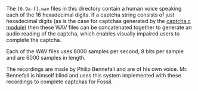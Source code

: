 The `[0-9a-f].wav` files in this directory contain a human voice
speaking each of the 16 hexadecimal digits.  If a captcha string
consists of just hexadecimal digits (as is the case for captchas
generated by the [captcha.c module](/finfo/src/captcha.c)) then these WAV
files can be concatenated together to generate an audio reading of the
captcha, which enables visually impaired users to complete the
captcha.

Each of the WAV files uses 8000 samples per second, 8 bits per sample
and are 6000 samples in length.

The recordings are made by Philip Bennefall and are of his own voice.
Mr. Bennefall is himself blind and uses this system implemented with these
recordings to complete captchas for Fossil.
